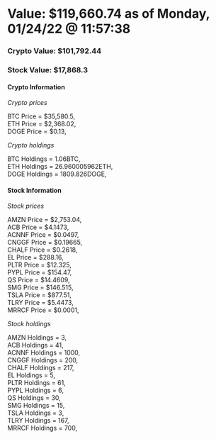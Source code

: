# Value: $119,660.74 as of Monday, 01/24/22 @ 11:57:38 

### Crypto Value: $101,792.44

### Stock Value: $17,868.3

#### Crypto Information 
*Crypto prices* 

BTC Price = $35,580.5,  
ETH Price = $2,368.02,  
DOGE Price = $0.13,  


*Crypto holdings* 

BTC Holdings = 1.06BTC,  
ETH Holdings = 26.960005962ETH,  
DOGE Holdings = 1809.826DOGE,  


#### Stock Information 

*Stock prices* 

AMZN Price = $2,753.04,  
ACB Price = $4.1473,  
ACNNF Price = $0.0497,  
CNGGF Price = $0.19665,  
CHALF Price = $0.2618,  
EL Price = $288.16,  
PLTR Price = $12.325,  
PYPL Price = $154.47,  
QS Price = $14.4609,  
SMG Price = $146.515,  
TSLA Price = $877.51,  
TLRY Price = $5.4473,  
MRRCF Price = $0.0001,  


*Stock holdings* 

AMZN Holdings = 3,  
ACB Holdings = 41,  
ACNNF Holdings = 1000,  
CNGGF Holdings = 200,  
CHALF Holdings = 217,  
EL Holdings = 5,  
PLTR Holdings = 61,  
PYPL Holdings = 6,  
QS Holdings = 30,  
SMG Holdings = 15,  
TSLA Holdings = 3,  
TLRY Holdings = 167,  
MRRCF Holdings = 700,  


